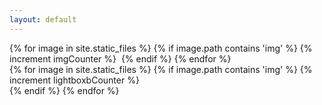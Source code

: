 ```yaml
---
layout: default
---
```


<!-- <div class="loading">
    <img src="/assets/other/loading.gif" alt="">
</div> -->

<section id="gallery" class="wall">
    {% for image in site.static_files %}
        {% if image.path contains 'img' %}
            {% increment imgCounter %}
            <a href="#item-{{ imgCounter }}" class="wall-item"><img src="{{ site.baseurl }}{{ image.path }}" alt=""></a>
        {% endif %}
    {% endfor %}
</section>

<div class="lightboxes">
        {% for image in site.static_files %}
            {% if image.path contains 'img' %}
                {% increment lightboxbCounter %}
                <div id="item-{{ lightboxbCounter }}" class="lightbox">
                    <a href="#gallery" class="close"><i class="fas fa-times"></i></a>
                    <div class="lightbox-content">
                        <img class="lb-img" src="{{ site.baseurl }}{{ image.path }}" alt="">
                    </div>
                 </div>
            {% endif %}
        {% endfor %}
</div>